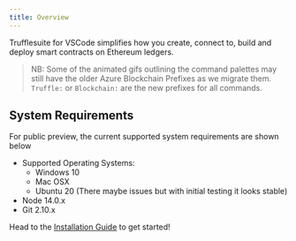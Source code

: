 ```yaml
---
title: Overview
---
```


Trufflesuite for VSCode simplifies how you create, connect to, build and deploy smart contracts on Ethereum ledgers.

> NB: Some of the animated gifs outlining the command palettes may still have the older Azure Blockchain Prefixes as we migrate them. `Truffle:` or `Blockchain:` are the new prefixes for all commands.

## System Requirements

For public preview, the current supported system requirements are shown below

- Supported Operating Systems:
    - Windows 10
    - Mac OSX
    - Ubuntu 20 (There maybe issues but with initial testing it looks stable)
- Node 14.0.x
- Git 2.10.x

Head to the [Installation Guide](./installation-guide.html) to get started!
